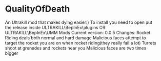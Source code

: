# QualityOfDeath
An Ultrakill mod that makes dying easier:) 
To install you need to open put the release inside ULTRAKILL\BepInEx\plugins OR ULTRAKILL\BepInEx\UMM Mods
Current version: 0.0.5
Changes: Rocket 
Riding deals both normal and hard damage
Malicious faces attempt to target the rocket you are on when rocket riding(they really fail a lot)
Turrets shoot at grenades and rockets near you
Malicious faces are two times bigger
